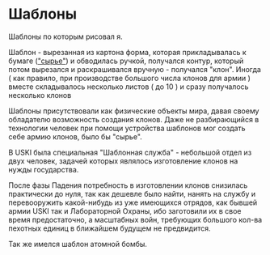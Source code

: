 # Шаблоны

Шаблоны по которым рисовал я.

Шаблон - вырезанная из картона форма, которая прикладывалась к бумаге (["сырье"](../papers/syrje.md)) и обводилась ручкой, получался контур, который потом вырезался и раскрашивался вручную - получался "клон". Иногда ( как правило, при производстве большого числа клонов для армии ) вместе складывалось несколько листов ( до 10 ) и сразу получалось несколько клонов

Шаблоны присутствовали как физические объекты мира, давая своему обладателю возможность создания клонов. Даже не разбирающийся в технологии человек при помощи устройства шаблонов мог создать себе армию клонов, было бы "сырье".

В USKI была специальная "Шаблонная служба" - небольшой отдел из двух человек, задачей которых являлось изготовление клонов на нужды государства.

После фазы Падения потребность в изготовлении клонов снизилась практически до нуля, так как дешевле было найти, нанять на службу и перевооружить какой-нибудь из уже имеющихся отрядов, как бывшей армии USKI так и Лабораторной Охраны, ибо заготовили их в свое время предостаточно, а масштабных войн, требующих большого кол-ва пехотных единиц в ближайшем будущем не предвидится.

Так же имелся шаблон атомной бомбы.